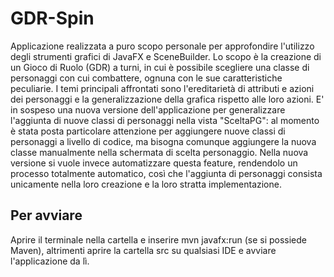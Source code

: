 # GDR-Spin
Applicazione realizzata a puro scopo personale per approfondire l'utilizzo degli strumenti grafici di JavaFX e SceneBuilder. Lo scopo è la creazione di un Gioco di Ruolo (GDR) a turni, in cui è possibile scegliere una classe di personaggi con cui combattere, ognuna con le sue caratteristiche peculiarie. 
I temi principali affrontati sono l'ereditarietà di attributi e azioni dei personaggi e la generalizzazione della grafica rispetto alle loro azioni. 
E' in sospeso una nuova versione dell'applicazione per generalizzare l'aggiunta di nuove classi di personaggi nella vista "SceltaPG": al momento è stata posta particolare attenzione per aggiungere nuove classi di personaggi a livello di codice, ma bisogna comunque aggiungere la nuova classe manualmente nella schermata di scelta personaggio. Nella nuova versione si vuole invece automatizzare questa feature, rendendolo un processo totalmente automatico, così che l'aggiunta di personaggi consista unicamente nella loro creazione e la loro stratta implementazione. 

## Per avviare
Aprire il terminale nella cartella e inserire mvn javafx:run (se si possiede Maven), altrimenti aprire la cartella src su qualsiasi IDE e avviare l'applicazione da lì. 
